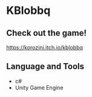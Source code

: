 # KBlobbq

## Check out the game!
https://korozini.itch.io/kblobbq

## Language and Tools
 - c#
 - Unity Game Engine

